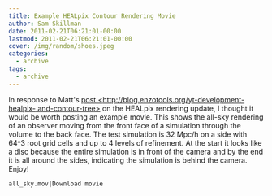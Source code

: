 ```yaml
---
title: Example HEALpix Contour Rendering Movie
author: Sam Skillman
date: 2011-02-21T06:21:01-00:00
lastmod: 2011-02-21T06:21:01-00:00
cover: /img/random/shoes.jpeg
categories:
  - archive
tags:
  - archive
---
```

In response to Matt's [post
&lt;http://blog.enzotools.org/yt-development-healpix-
and-contour-tree&gt;]() on the HEALpix rendering update, I thought it
would be worth posting an example movie. This shows the all-sky
rendering of an observer moving from the front face of a simulation
through the volume to the back face. The test simulation is 32 Mpc/h on
a side with 64^3 root grid cells and up to 4 levels of refinement. At
the start it looks like a disc because the entire simulation is in front
of the camera and by the end it is all around the sides, indicating the
simulation is behind the camera. Enjoy!

`all_sky.mov|Download movie`
